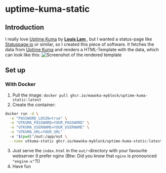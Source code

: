 # uptime-kuma-static
## Introduction
I really love [Uptime Kuma](https://github.com/louislam/uptime-kuma) by **[Louis Lam
](https://github.com/louislam)**, but I wanted a status-page like [Statuspage.io](https://statuspage.io) or similar,
so I created this piece of software. It fetches the data from [Uptime Kuma](https://github.com/louislam/uptime-kuma) and
renders a HTML-Template with the data, which can look like this:
![Screenshot of the rendered template](https://i.imgur.com/pwzr71t.png "Screenshot of the rendered template")


## Set up

### With Docker
1. Pull the image: `docker pull ghcr.io/mawoka-myblock/uptime-kuma-static:latest`
2. Create the container:
```bash
docker run -d \
  -e "PASSWORD_LOGIN=true" \
  -e "UTKUMA_PASSWORD=YOUR_PASSWORD" \
  -e "UTKUMA_USERNAME=YOUR_USERNAME" \
  -e "UTKUMA_URL=YOUR_URL"
  -v "$(pwd)"/out:/app/out \
  --name utkuma-static ghcr.io/mawoka-myblock/uptime-kuma-static:latest
```
3. Just serve the `index.html` in the `out/`-directory with your favourite
webserver (I prefer nginx (Btw: Did you know that `nginx` is pronounced
`"engine-x"`?)) 
4. Have fun